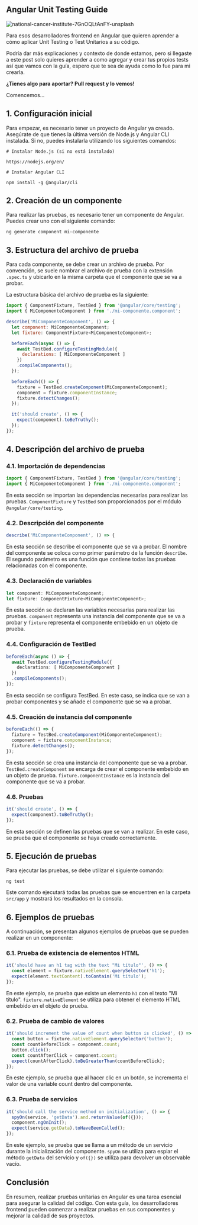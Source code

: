 ## Angular Unit Testing Guide

![national-cancer-institute-7GnOQLtAnFY-unsplash](https://user-images.githubusercontent.com/83543601/221720258-f0ecef09-1812-4421-8386-3fa3ef62e8f5.jpg)


Para esos desarrolladores frontend en Angular que quieren aprender a cómo aplicar Unit Testing o Test Unitarios a su código. 

Podría dar más explicaciones y contexto de donde estamos, pero si llegaste a este post solo quieres aprender a como agregar y crear tus propios tests así que vamos con la guía, espero que te sea de ayuda como lo fue para mi crearla. 

**¿Tienes algo para aportar? Pull request y lo vemos!**

Comencemos…

## 1. Configuración inicial

Para empezar, es necesario tener un proyecto de Angular ya creado. Asegúrate de que tienes la última versión de Node.js y Angular CLI instalada. Si no, puedes instalarla utilizando los siguientes comandos:

```
# Instalar Node.js (si no está instalado)

https://nodejs.org/en/

# Instalar Angular CLI

npm install -g @angular/cli
```

## 2. Creación de un componente

Para realizar las pruebas, es necesario tener un componente de Angular. Puedes crear uno con el siguiente comando:

```
ng generate component mi-componente
```

## 3. Estructura del archivo de prueba

Para cada componente, se debe crear un archivo de prueba. Por convención, se suele nombrar el archivo de prueba con la extensión ``.spec.ts`` y ubicarlo en la misma carpeta que el componente que se va a probar.

La estructura básica del archivo de prueba es la siguiente:

```js
import { ComponentFixture, TestBed } from '@angular/core/testing';
import { MiComponenteComponent } from './mi-componente.component';

describe('MiComponenteComponent', () => {
  let component: MiComponenteComponent;
  let fixture: ComponentFixture<MiComponenteComponent>;

  beforeEach(async () => {
    await TestBed.configureTestingModule({
      declarations: [ MiComponenteComponent ]
    })
    .compileComponents();
  });

  beforeEach(() => {
    fixture = TestBed.createComponent(MiComponenteComponent);
    component = fixture.componentInstance;
    fixture.detectChanges();
  });

  it('should create', () => {
    expect(component).toBeTruthy();
  });
});
```

## 4. Descripción del archivo de prueba

### 4.1. Importación de dependencias

```typescript
import { ComponentFixture, TestBed } from '@angular/core/testing';
import { MiComponenteComponent } from './mi-componente.component';
```

En esta sección se importan las dependencias necesarias para realizar las pruebas. ``ComponentFixture`` y ``TestBed`` son proporcionados por el módulo ``@angular/core/testing``.

### 4.2. Descripción del componente

```typescript
describe('MiComponenteComponent', () => {
```

En esta sección se describe el componente que se va a probar. El nombre del componente se coloca como primer parámetro de la función ``describe``. El segundo parámetro es una función que contiene todas las pruebas relacionadas con el componente.

### 4.3. Declaración de variables

```typescript
let component: MiComponenteComponent;
let fixture: ComponentFixture<MiComponenteComponent>;
```

En esta sección se declaran las variables necesarias para realizar las pruebas. ``component`` representa una instancia del componente que se va a probar y ``fixture`` representa el componente embebido en un objeto de prueba.

### 4.4. Configuración de TestBed

```typescript
beforeEach(async () => {
  await TestBed.configureTestingModule({
    declarations: [ MiComponenteComponent ]
  })
  .compileComponents();
});
```

En esta sección se configura TestBed. En este caso, se indica que se van a probar componentes y se añade el componente que se va a probar.

### 4.5. Creación de instancia del componente

```typescript
beforeEach(() => {
  fixture = TestBed.createComponent(MiComponenteComponent);
  component = fixture.componentInstance;
  fixture.detectChanges();
});
```

En esta sección se crea una instancia del componente que se va a probar. `TestBed.createComponent` se encarga de crear el componente embebido en un objeto de prueba. `fixture.componentInstance` es la instancia del componente que se va a probar.

### 4.6. Pruebas

```typescript
it('should create', () => {
  expect(component).toBeTruthy();
});
```

En esta sección se definen las pruebas que se van a realizar. En este caso, se prueba que el componente se haya creado correctamente.

## 5. Ejecución de pruebas
Para ejecutar las pruebas, se debe utilizar el siguiente comando:

```
ng test
```

Este comando ejecutará todas las pruebas que se encuentren en la carpeta ``src/app`` y mostrará los resultados en la consola.

## 6. Ejemplos de pruebas

A continuación, se presentan algunos ejemplos de pruebas que se pueden realizar en un componente:

### 6.1. Prueba de existencia de elementos HTML

```typescript
it('should have an h1 tag with the text "Mi título"', () => {
  const element = fixture.nativeElement.querySelector('h1');
  expect(element.textContent).toContain('Mi título');
});
```

En este ejemplo, se prueba que existe un elemento ``h1`` con el texto "Mi título". ``fixture.nativeElement`` se utiliza para obtener el elemento HTML embebido en el objeto de prueba.

### 6.2. Prueba de cambio de valores

```typescript
it('should increment the value of count when button is clicked', () => {
  const button = fixture.nativeElement.querySelector('button');
  const countBeforeClick = component.count;
  button.click();
  const countAfterClick = component.count;
  expect(countAfterClick).toBeGreaterThan(countBeforeClick);
});
```

En este ejemplo, se prueba que al hacer clic en un botón, se incrementa el valor de una variable count dentro del componente.

### 6.3. Prueba de servicios

```typescript
it('should call the service method on initialization', () => {
  spyOn(service, 'getData').and.returnValue(of({}));
  component.ngOnInit();
  expect(service.getData).toHaveBeenCalled();
});
```

En este ejemplo, se prueba que se llama a un método de un servicio durante la inicialización del componente. ``spyOn`` se utiliza para espiar el método ``getData`` del servicio y ``of({})`` se utiliza para devolver un observable vacío.

## Conclusión

En resumen, realizar pruebas unitarias en Angular es una tarea esencial para asegurar la calidad del código. Con esta guía, los desarrolladores frontend pueden comenzar a realizar pruebas en sus componentes y mejorar la calidad de sus proyectos.

